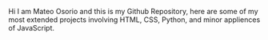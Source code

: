 Hi I am Mateo Osorio and this is my Github Repository, here are some of my most extended projects involving HTML, CSS, Python, and minor appliences of JavaScript.

